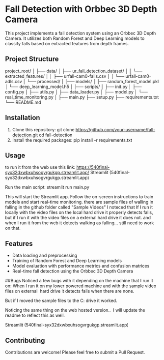 # Fall Detection with Orbbec 3D Depth Camera

This project implements a fall detection system using an Orbbec 3D Depth Camera. It utilizes both Random Forest and Deep Learning models to classify falls based on extracted features from depth frames.

## Project Structure

project_root/
│
├── data/
│   ├── ur_fall_detection_dataset/
│   │   └── extracted_features/
│   │       ├── urfall-cam0-falls.csv
│   │       └── urfall-cam0-adls.csv
│   └── processed/
│
├── models/
│   ├── random_forest_model.pkl
│   └── deep_learning_model.h5
│
├── scripts/
│   ├── init.py
│   ├── config.py
│   ├── utils.py
│   ├── data_loader.py
│   ├── model.py
│   └── real_time_monitoring.py
│
├── main.py
├── setup.py
├── requirements.txt
└── README.md

## Installation

1. Clone this repository:
git clone https://github.com/your-username/fall-detection.git
cd fall-detection
2. Install the required packages:
pip install -r requirements.txt


## Usage

to run it from the web use this link:
https://540final-syx32dxwbxuhsogvrgukgp.streamlit.app/ 
Streamlit (540final-syx32dxwbxuhsogvrgukgp.streamlit.app)


Run the main script:
streamlit run main.py

This will start the Streamlit app. Follow the on-screen instructions to train models and start real-time monitoring.
there are sample files of walling in falling in the github folder called "Sample Videos"
I noteced that If I run it locally with the video files on the local hard drive it properly detects falls, but if I run it with the video files on a external hard drive it does not.
and when I run it from the web it detects walking as falling... still need to work on that.  

## Features

- Data loading and preprocessing
- Training of Random Forest and Deep Learning models
- Model evaluation with performance metrics and confusion matrices
- Real-time fall detection using the Orbbec 3D Depth Camera


##Bugs
Noticed a few bugs with it depending on the machine that I run it on:
When I run it on my lower powered machine and with the sample video files on external  hard drive it detects falls when there are none.

But if I moved the sample files to the C: drive it worked. 

Noticing the same thing on the web hosted version.. 
I will update the readme to reflect this as well. 

Streamlit (540final-syx32dxwbxuhsogvrgukgp.streamlit.app)
## Contributing

Contributions are welcome! Please feel free to submit a Pull Request.
